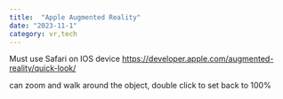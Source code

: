 ```yaml
---
title:  "Apple Augmented Reality"
date: "2023-11-1"
category: vr,tech
---
```



Must use Safari on IOS device
https://developer.apple.com/augmented-reality/quick-look/

can zoom and walk around the object, double click to set back to 100%

